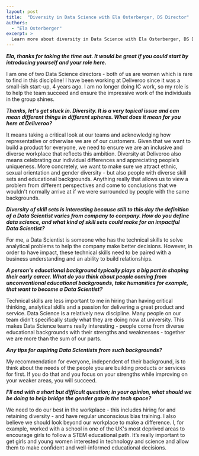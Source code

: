 ```yaml
---
layout: post
title:  "Diversity in Data Science with Ela Osterberger, DS Director"
authors:
  - "Ela Osterberger"
excerpt: >
  Learn more about diversity in Data Science with Ela Osterberger, DS Director.
---
```


***Ela, thanks for taking the time out. It would be great if you could start by introducing yourself and your role here.***

I am one of two Data Science directors - both of us are women which is rare to find in this discipline! I have been working at Deliveroo since it was a small-ish start-up, 4 years ago.
I am no longer doing IC work, so my role is to help the team succeed and ensure the impressive work of the individuals in the group shines.

***Thanks, let's get stuck in. Diversity. It is a very topical issue and can mean different things in different spheres. What does it mean for you here at Deliveroo?***

It means taking a critical look at our teams and acknowledging how representative or otherwise we are of our customers. Given that we want to build a product for everyone, we need to ensure we are an inclusive and diverse workplace that reflects this ambition. Diversity at Deliveroo also means celebrating our individual differences and appreciating people’s uniqueness.
More concretely, we want to make sure we attract ethnic, sexual orientation and gender diversity - but also people with diverse skill sets and educational backgrounds. Anything really that allows us to view a problem from different perspectives and come to conclusions that we wouldn't normally arrive at if we were surrounded by people with the same backgrounds.

***Diversity of skill sets is interesting because still to this day the definition of a Data Scientist varies from company to company. How do you define data science, and what kind of skill sets could make for an impactful Data Scientist?***

For me, a Data Scientist is someone who has the technical skills to solve analytical problems to help the company make better decisions. However, in order to have impact, these technical skills need to be paired with a business understanding and an ability to build relationships.

***A person's educational background typically plays a big part in shaping their early career. What do you think about people coming from unconventional educational backgrounds, take humanities for example, that want to become a Data Scientist?***

Technical skills are less important to me in hiring than having critical thinking, analytical skills and a passion for delivering a great product and service. Data Science is a relatively new discipline. Many people on our team didn’t specifically study what they are doing now at university. This makes Data Science teams really interesting - people come from diverse educational backgrounds with their strengths and weaknesses - together we are more than the sum of our parts.

***Any tips for aspiring Data Scientists from such backgrounds?***

My recommendation for everyone, independent of their background, is to think about the needs of the people you are building products or services for first. If you do that and you focus on your strengths while improving on your weaker areas, you will succeed.


***I'll end with a short but difficult question; in your opinion, what should we be doing to help bridge the gender gap in the tech space?***

We need to do our best in the workplace - this includes hiring for and retaining diversity -  and have regular unconscious bias training. I also believe we should look beyond our workplace to make a difference. I, for example, worked with a school in one of the UK's most deprived areas to encourage girls to follow a STEM educational path. It’s really important to get girls and young women interested in technology and science and allow them to make confident and well-informed educational decisions.
